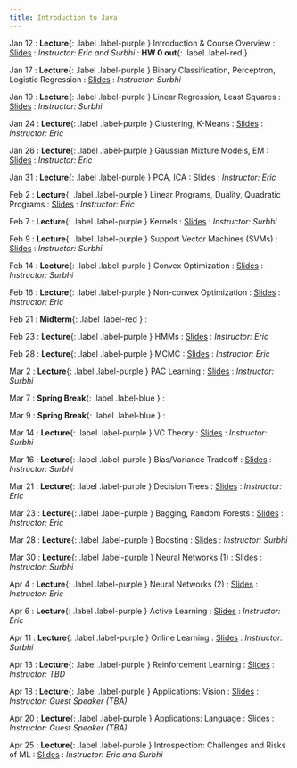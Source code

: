 ```yaml
---
title: Introduction to Java
---
```


Jan 12
: **Lecture**{: .label .label-purple } Introduction & Course Overview
  : [Slides](#)
: *Instructor: Eric and Surbhi*
: **HW 0 out**{: .label .label-red }

Jan 17
: **Lecture**{: .label .label-purple } Binary Classification, Perceptron, Logistic Regression
  : [Slides](#)
: *Instructor: Surbhi*

Jan 19
: **Lecture**{: .label .label-purple } Linear Regression, Least Squares
  : [Slides](#)
: *Instructor: Surbhi*

Jan 24
: **Lecture**{: .label .label-purple } Clustering, K-Means
  : [Slides](#)
: *Instructor: Eric*

Jan 26
: **Lecture**{: .label .label-purple } Gaussian Mixture Models, EM
  : [Slides](#)
: *Instructor: Eric*

Jan 31
: **Lecture**{: .label .label-purple } PCA, ICA
  : [Slides](#)
: *Instructor: Eric*

Feb 2
: **Lecture**{: .label .label-purple } Linear Programs, Duality, Quadratic Programs
  : [Slides](#)
: *Instructor: Eric*

Feb 7
: **Lecture**{: .label .label-purple } Kernels
  : [Slides](#)
: *Instructor: Surbhi*

Feb 9
: **Lecture**{: .label .label-purple } Support Vector Machines (SVMs)
  : [Slides](#)
: *Instructor: Surbhi*

Feb 14
: **Lecture**{: .label .label-purple } Convex Optimization
  : [Slides](#)
: *Instructor: Surbhi*

Feb 16
: **Lecture**{: .label .label-purple } Non-convex Optimization
  : [Slides](#)
: *Instructor: Eric*

Feb 21
: **Midterm**{: .label .label-red }
  :

Feb 23
: **Lecture**{: .label .label-purple } HMMs
  : [Slides](#)
: *Instructor: Eric*

Feb 28
: **Lecture**{: .label .label-purple } MCMC
  : [Slides](#)
: *Instructor: Eric*

Mar 2
: **Lecture**{: .label .label-purple } PAC Learning
  : [Slides](#)
: *Instructor: Surbhi*

Mar 7
: **Spring Break**{: .label .label-blue } 
  :

Mar 9
: **Spring Break**{: .label .label-blue } 
  :

Mar 14
: **Lecture**{: .label .label-purple } VC Theory
  : [Slides](#)
: *Instructor: Surbhi*

Mar 16
: **Lecture**{: .label .label-purple } Bias/Variance Tradeoff
  : [Slides](#)
: *Instructor: Surbhi*

Mar 21
: **Lecture**{: .label .label-purple } Decision Trees
  : [Slides](#)
: *Instructor: Eric*

Mar 23
: **Lecture**{: .label .label-purple } Bagging, Random Forests
  : [Slides](#)
: *Instructor: Eric*

Mar 28
: **Lecture**{: .label .label-purple } Boosting
  : [Slides](#)
: *Instructor: Surbhi*

Mar 30
: **Lecture**{: .label .label-purple } Neural Networks (1)
  : [Slides](#)
: *Instructor: Surbhi*

Apr 4
: **Lecture**{: .label .label-purple } Neural Networks (2)
  : [Slides](#)
: *Instructor: Eric*

Apr 6
: **Lecture**{: .label .label-purple } Active Learning
  : [Slides](#)
: *Instructor: Eric*

Apr 11
: **Lecture**{: .label .label-purple } Online Learning
  : [Slides](#)
: *Instructor: Surbhi*

Apr 13
: **Lecture**{: .label .label-purple } Reinforcement Learning
  : [Slides](#)
: *Instructor: TBD*

Apr 18
: **Lecture**{: .label .label-purple } Applications: Vision
  : [Slides](#)
: *Instructor: Guest Speaker (TBA)*

Apr 20
: **Lecture**{: .label .label-purple } Applications: Language
  : [Slides](#)
: *Instructor: Guest Speaker (TBA)*

Apr 25
: **Lecture**{: .label .label-purple } Introspection: Challenges and Risks of ML
  : [Slides](#)
: *Instructor: Eric and Surbhi*
